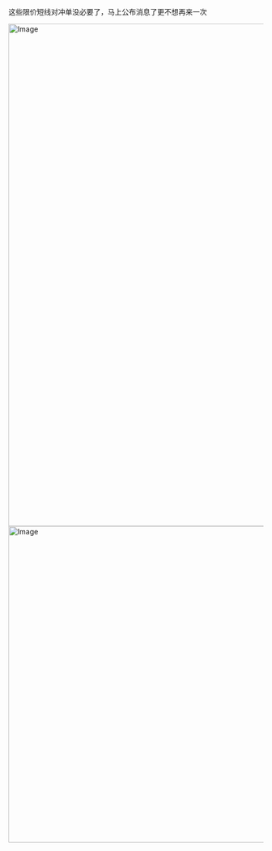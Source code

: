 这些限价短线对冲单没必要了，马上公布消息了更不想再来一次

<img width="1858" height="993" alt="Image" src="https://github.com/user-attachments/assets/68a0e360-e82c-4890-bf00-7bd095dad0fb" />

<img width="1234" height="625" alt="Image" src="https://github.com/user-attachments/assets/9b087f82-be17-485e-bf10-4c9876c30389" />